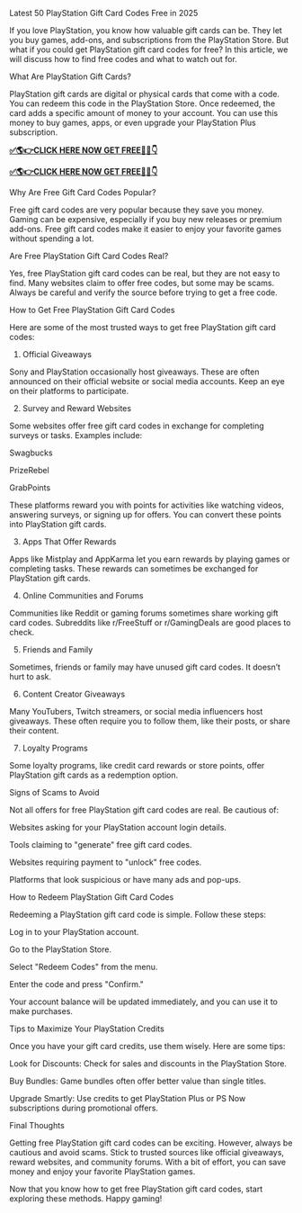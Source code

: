 Latest 50 PlayStation Gift Card Codes Free in 2025

If you love PlayStation, you know how valuable gift cards can be. They let you buy games, add-ons, and subscriptions from the PlayStation Store. But what if you could get PlayStation gift card codes for free? In this article, we will discuss how to find free codes and what to watch out for.

What Are PlayStation Gift Cards?

PlayStation gift cards are digital or physical cards that come with a code. You can redeem this code in the PlayStation Store. Once redeemed, the card adds a specific amount of money to your account. You can use this money to buy games, apps, or even upgrade your PlayStation Plus subscription.

**[✅🌎👉CLICK HERE NOW GET FREE📌✅👇](https://mdshamiul.com/PNS%20Gift%20card/)**

**[✅🌎👉CLICK HERE NOW GET FREE📌✅👇](https://mdshamiul.com/PNS%20Gift%20card/)**

Why Are Free Gift Card Codes Popular?

Free gift card codes are very popular because they save you money. Gaming can be expensive, especially if you buy new releases or premium add-ons. Free gift card codes make it easier to enjoy your favorite games without spending a lot.

Are Free PlayStation Gift Card Codes Real?

Yes, free PlayStation gift card codes can be real, but they are not easy to find. Many websites claim to offer free codes, but some may be scams. Always be careful and verify the source before trying to get a free code.

How to Get Free PlayStation Gift Card Codes

Here are some of the most trusted ways to get free PlayStation gift card codes:

1. Official Giveaways

Sony and PlayStation occasionally host giveaways. These are often announced on their official website or social media accounts. Keep an eye on their platforms to participate.

2. Survey and Reward Websites

Some websites offer free gift card codes in exchange for completing surveys or tasks. Examples include:

Swagbucks

PrizeRebel

GrabPoints

These platforms reward you with points for activities like watching videos, answering surveys, or signing up for offers. You can convert these points into PlayStation gift cards.

3. Apps That Offer Rewards

Apps like Mistplay and AppKarma let you earn rewards by playing games or completing tasks. These rewards can sometimes be exchanged for PlayStation gift cards.

4. Online Communities and Forums

Communities like Reddit or gaming forums sometimes share working gift card codes. Subreddits like r/FreeStuff or r/GamingDeals are good places to check.

5. Friends and Family

Sometimes, friends or family may have unused gift card codes. It doesn’t hurt to ask.

6. Content Creator Giveaways

Many YouTubers, Twitch streamers, or social media influencers host giveaways. These often require you to follow them, like their posts, or share their content.

7. Loyalty Programs

Some loyalty programs, like credit card rewards or store points, offer PlayStation gift cards as a redemption option.

Signs of Scams to Avoid

Not all offers for free PlayStation gift card codes are real. Be cautious of:

Websites asking for your PlayStation account login details.

Tools claiming to "generate" free gift card codes.

Websites requiring payment to "unlock" free codes.

Platforms that look suspicious or have many ads and pop-ups.

How to Redeem PlayStation Gift Card Codes

Redeeming a PlayStation gift card code is simple. Follow these steps:

Log in to your PlayStation account.

Go to the PlayStation Store.

Select "Redeem Codes" from the menu.

Enter the code and press "Confirm."

Your account balance will be updated immediately, and you can use it to make purchases.

Tips to Maximize Your PlayStation Credits

Once you have your gift card credits, use them wisely. Here are some tips:

Look for Discounts: Check for sales and discounts in the PlayStation Store.

Buy Bundles: Game bundles often offer better value than single titles.

Upgrade Smartly: Use credits to get PlayStation Plus or PS Now subscriptions during promotional offers.

Final Thoughts

Getting free PlayStation gift card codes can be exciting. However, always be cautious and avoid scams. Stick to trusted sources like official giveaways, reward websites, and community forums. With a bit of effort, you can save money and enjoy your favorite PlayStation games.

Now that you know how to get free PlayStation gift card codes, start exploring these methods. Happy gaming!


